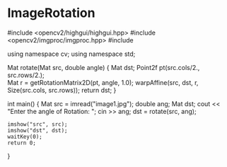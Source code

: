 # ImageRotation

#include <opencv2/highgui/highgui.hpp>
#include <opencv2/imgproc/imgproc.hpp>
#include <iostream>

using namespace cv;
using namespace std;

Mat rotate(Mat src, double angle)
{
    Mat dst;
    Point2f pt(src.cols/2., src.rows/2.);    
    Mat r = getRotationMatrix2D(pt, angle, 1.0);
    warpAffine(src, dst, r, Size(src.cols, src.rows));
    return dst;
}

int main()
{
    Mat src = imread("image1.jpg");
    double ang;
    Mat dst;
    cout << "Enter the angle of Rotation: ";
    cin >> ang;
    dst = rotate(src, ang);

    imshow("src", src);
    imshow("dst", dst);
    waitKey(0);
    return 0;
}
